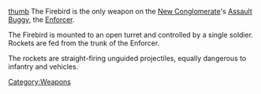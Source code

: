 [thumb](/image:Firebird.jpg "wikilink") The Firebird is the only weapon
on the [New Conglomerate](/New_Conglomerate "wikilink")'s [Assault
Buggy](/Assault_Buggy "wikilink"), the [Enforcer](/Enforcer "wikilink").

The Firebird is mounted to an open turret and controlled by a single
soldier. Rockets are fed from the trunk of the Enforcer.

The rockets are straight-firing unguided projectiles, equally dangerous
to infantry and vehicles.

[Category:Weapons](/Category:Weapons "wikilink")
